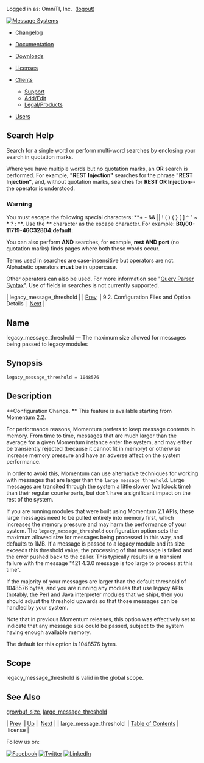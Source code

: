 Logged in as: OmniTI, Inc.  ([logout](https://support.messagesystems.com/logout.php))

[![Message Systems](https://support.messagesystems.com/images/ms-white205.png)](https://support.messagesystems.com/start.php) 

*   [Changelog](https://support.messagesystems.com/start.php?show=changelog)
*   [Documentation](https://support.messagesystems.com/docs/)
*   [Downloads](https://support.messagesystems.com/start.php)

*   [Licenses](https://support.messagesystems.com/license_summary.php)
*   <a href="">Clients</a>
    *   [Support](https://support.messagesystems.com/cs.php)
    *   [Add/Edit](https://support.messagesystems.com/edit_client.php)
    *   [Legal/Products](https://support.messagesystems.com/edit_products.php)
*   [Users](https://support.messagesystems.com/edit_customer.php)

## Search Help

Search for a single word or perform multi-word searches by enclosing your search in quotation marks.

Where you have multiple words but no quotation marks, an **OR** search is performed. For example, **"REST Injection"** searches for the phrase **"REST Injection"**, and, without quotation marks, searches for **REST OR Injection**--the operator is understood.

### Warning

You must escape the following special characters: **+ - && || ! ( ) { } [ ] ^ " ~ * ? : \**. Use the **\** character as the escape character. For example: **B0/00-11719-46C328D4\:default\:**

You can also perform **AND** searches, for example, **rest AND port** (no quotation marks) finds pages where both these words occur.

Terms used in searches are case-insensitive but operators are not. Alphabetic operators **must** be in uppercase.

Other operators can also be used. For more information see "[Query Parser Syntax](https://lucene.apache.org/core/old_versioned_docs/versions/3_0_0/queryparsersyntax.html)". Use of fields in searches is not currently supported.

| legacy_message_threshold |
| [Prev](conf.ref.large_message_threshold.php)  | 9.2. Configuration Files and Option Details |  [Next](conf.ref.license.php) |

<a name="conf.ref.legacy_message_threshold"></a>
## Name

legacy_message_threshold — The maximum size allowed for messages being passed to legacy modules

## Synopsis

`legacy_message_threshold = 1048576`

<a name="idp5443968"></a>
## Description

**Configuration Change. ** This feature is available starting from Momentum 2.2.

For performance reasons, Momentum prefers to keep message contents in memory. From time to time, messages that are much larger than the average for a given Momentum instance enter the system, and may either be transiently rejected (because it cannot fit in memory) or otherwise increase memory pressure and have an adverse affect on the system performance.

In order to avoid this, Momentum can use alternative techniques for working with messages that are larger than the `large_message_threshold`. Large messages are transited through the system a little slower (wallclock time) than their regular counterparts, but don't have a significant impact on the rest of the system.

If you are running modules that were built using Momentum 2.1 APIs, these large messages need to be pulled entirely into memory first, which increases the memory pressure and may harm the performance of your system. The `legacy_message_threshold` configuration option sets the maximum allowed size for messages being processed in this way, and defaults to 1MB. If a message is passed to a legacy module and its size exceeds this threshold value, the processing of that message is failed and the error pushed back to the caller. This typically results in a transient failure with the message "421 4.3.0 message is too large to process at this time".

If the majority of your messages are larger than the default threshold of 1048576 bytes, and you are running any modules that use legacy APIs (notably, the Perl and Java interpreter modules that we ship), then you should adjust the threshold upwards so that those messages can be handled by your system.

Note that in previous Momentum releases, this option was effectively set to indicate that any message size could be passed, subject to the system having enough available memory.

The default for this option is 1048576 bytes.

<a name="idp5453520"></a>
## Scope

legacy_message_threshold is valid in the global scope.

<a name="idp5455168"></a>
## See Also

[growbuf_size](conf.ref.growbuf_size.php "growbuf_size"), [large_message_threshold](conf.ref.large_message_threshold.php "large_message_threshold")

| [Prev](conf.ref.large_message_threshold.php)  | [Up](conf.ref.files.php) |  [Next](conf.ref.license.php) |
| large_message_threshold  | [Table of Contents](index.php) |  license |

Follow us on:

[![Facebook](https://support.messagesystems.com/images/icon-facebook.png)](http://www.facebook.com/messagesystems) [![Twitter](https://support.messagesystems.com/images/icon-twitter.png)](http://twitter.com/#!/MessageSystems) [![LinkedIn](https://support.messagesystems.com/images/icon-linkedin.png)](http://www.linkedin.com/company/message-systems)